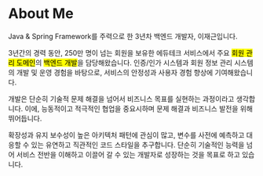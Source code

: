 
# About Me

Java & Spring Framework를 주력으로 한 3년차 백엔드 개발자, 이재근입니다.

3년간의 경력 동안, 250만 명이 넘는 회원을 보유한 에듀테크 서비스에서 주요 <mark>회원 관리 도메인</mark>의 <mark>백엔드 개발</mark>을 담당해왔습니다.
인증/인가 시스템과 회원 정보 관리 시스템의 개발 및 운영 경험을 바탕으로, 서비스의 안정성과 사용자 경험 향상에 기여해왔습니다.

개발은 단순히 기술적 문제 해결을 넘어서 비즈니스 목표를 실현하는 과정이라고 생각합니다. 이에, 능동적이고 적극적인 협업을 중요시하며 문제 해결과 비즈니스 발전을 위해 뛰어듭니다.

확장성과 유지 보수성이 높은 아키텍처 패턴에 관심이 많고, 변수를 사전에 예측하고 대응할 수 있는 유연하고 직관적인 코드 스타일을 추구합니다.
단순히 기술적인 능력을 넘어 서비스 전반을 이해하고 이끌어 갈 수 있는 개발자로 성장하는 것을 목표로 하고 있습니다.